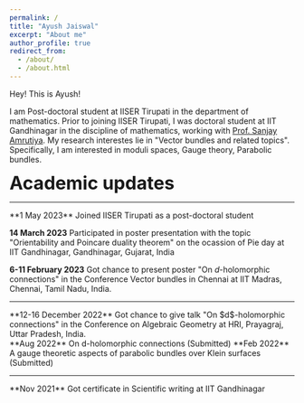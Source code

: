 ```yaml
---
permalink: /
title: "Ayush Jaiswal"
excerpt: "About me"
author_profile: true
redirect_from: 
  - /about/
  - /about.html
---
```


Hey! This is Ayush!

I am Post-doctoral student at IISER Tirupati in the department of mathematics. Prior to joining IISER Tirupati, I was doctoral student at IIT Gandhinagar in the discipline of mathematics, working with [Prof. Sanjay Amrutiya](https://sites.google.com/site/amrutsanj). My research interestes lie in "Vector bundles and related topics".
Specifically, I am interested in moduli spaces, Gauge theory, Parabolic bundles.

**<font size="6">Academic updates</font>**  
<hr style="border:3px light gray">
**1 May 2023** Joined IISER Tirupati as a post-doctoral student

**14 March 2023** Participated in poster presentation with the topic "Orientability and Poincare duality theorem" on the ocassion of <it>Pie day</it> at IIT Gandhinagar, Gandhinagar, Gujarat, India

**6-11 February 2023** Got chance to present poster "On $d$-holomorphic connections" in the Conference <it>Vector bundles in Chennai</it> at IIT Madras, Chennai, Tamil Nadu, India.
<hr style="border:3px light gray">  
**12-16 December 2022** Got chance to give talk "On $d$-holomorphic connections" in the <it>Conference on Algebraic Geometry</it> at HRI, Prayagraj, Uttar Pradesh, India.
<br>
**Aug 2022** On d-holomorphic connections (Submitted)  
**Feb 2022** A gauge theoretic aspects of parabolic bundles over Klein surfaces (Submitted)
<hr style="border:3px light gray">  
**Nov 2021** Got certificate in Scientific writing at IIT Gandhinagar
